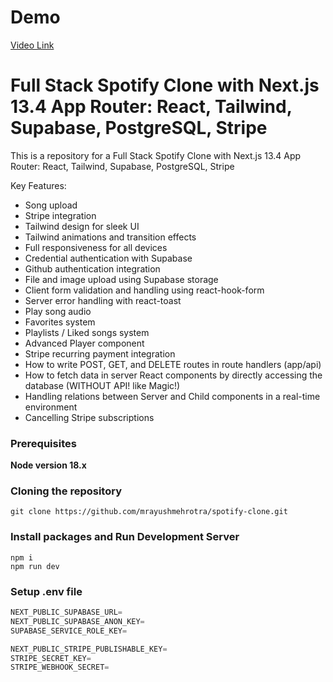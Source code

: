 # Demo 
<a href="https://www.linkedin.com/posts/ayushmehrotraa_nextjs-supabase-webdevelopment-activity-7146040664978251777-eUwn?utm_source=share&utm_medium=member_desktop">Video Link</a>

# Full Stack Spotify Clone with Next.js 13.4 App Router: React, Tailwind, Supabase, PostgreSQL, Stripe

This is a repository for a Full Stack Spotify Clone with Next.js 13.4 App Router: React, Tailwind, Supabase, PostgreSQL, Stripe

Key Features:

- Song upload
- Stripe integration
- Tailwind design for sleek UI
- Tailwind animations and transition effects
- Full responsiveness for all devices
- Credential authentication with Supabase
- Github authentication integration
- File and image upload using Supabase storage
- Client form validation and handling using react-hook-form
- Server error handling with react-toast
- Play song audio
- Favorites system
- Playlists / Liked songs system
- Advanced Player component
- Stripe recurring payment integration
- How to write POST, GET, and DELETE routes in route handlers (app/api)
- How to fetch data in server React components by directly accessing the database (WITHOUT API! like Magic!)
- Handling relations between Server and Child components in a real-time environment
- Cancelling Stripe subscriptions

### Prerequisites

**Node version 18.x**

### Cloning the repository

```shell
git clone https://github.com/mrayushmehrotra/spotify-clone.git
```

### Install packages and Run Development Server

```shell
npm i
npm run dev
```

### Setup .env file

```js
NEXT_PUBLIC_SUPABASE_URL=
NEXT_PUBLIC_SUPABASE_ANON_KEY=
SUPABASE_SERVICE_ROLE_KEY=

NEXT_PUBLIC_STRIPE_PUBLISHABLE_KEY=
STRIPE_SECRET_KEY=
STRIPE_WEBHOOK_SECRET=
```
